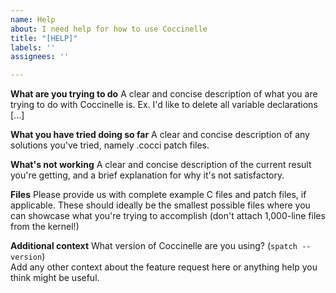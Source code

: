 ```yaml
---
name: Help
about: I need help for how to use Coccinelle
title: "[HELP]"
labels: ''
assignees: ''

---
```


<!---
IMPORTANT:
If this is about needing help with the usage of Coccinelle, we STRONGLY suggest you send us an email to the mailing list at cocci@inria.fr instead of opening an issue on GitHub! Help requests on GitHub might not be answered at all.
-->

**What are you trying to do**
A clear and concise description of what you are trying to do with Coccinelle is. Ex. I'd like to delete all variable declarations [...]

**What you have tried doing so far**
A clear and concise description of any solutions you've tried, namely .cocci patch files.

**What's not working**
A clear and concise description of the current result you're getting, and a brief explanation for why it's not satisfactory.

**Files**
Please provide us with complete example C files and patch files, if applicable. These should ideally be the smallest possible files where you can showcase what you're trying to accomplish (don't attach 1,000-line files from the kernel!)

**Additional context**
What version of Coccinelle are you using? (`spatch --version`)  
Add any other context about the feature request here or anything help you think might be useful.
